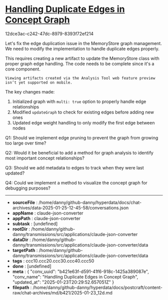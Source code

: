 # [Handling Duplicate Edges in Concept Graph](https://claude.ai/chat/b421e63f-d591-41f6-918c-1425a389087e)

12dce3ac-c242-47dc-8979-8393f72ef214

 Let's fix the edge duplication issue in the MemoryStore graph management. We need to modify the implementation to handle duplicate edges properly.

<antThinking>This requires creating a new artifact to update the MemoryStore class with proper graph edge handling. The code needs to be complete since it's a core component.</antThinking>
```
Viewing artifacts created via the Analysis Tool web feature preview isn’t yet supported on mobile.
```



The key changes made:
1. Initialized graph with `multi: true` option to properly handle edge relationships
2. Modified `updateGraph` to check for existing edges before adding new ones
3. Updated edge weight handling to only modify the first edge between nodes

Q1: Should we implement edge pruning to prevent the graph from growing too large over time?

Q2: Would it be beneficial to add a method for graph analysis to identify most important concept relationships?

Q3: Should we add metadata to edges to track when they were last updated?

Q4: Could we implement a method to visualize the concept graph for debugging purposes?

---

* **sourceFile** : /home/danny/github-danny/hyperdata/docs/chat-archives/data-2025-01-25-12-45-58/conversations.json
* **appName** : claude-json-converter
* **appPath** : claude-json-converter
* **subtask** : [undefined]
* **rootDir** : /home/danny/github-danny/transmissions/src/applications/claude-json-converter
* **dataDir** : /home/danny/github-danny/transmissions/src/applications/claude-json-converter/data
* **targetPath** : /home/danny/github-danny/transmissions/src/applications/claude-json-converter/data
* **tags** : ccc10.ccc20.ccc30.ccc40.ccc50
* **done** : [undefined]
* **meta** : {
  "conv_uuid": "b421e63f-d591-41f6-918c-1425a389087e",
  "conv_name": "Handling Duplicate Edges in Concept Graph",
  "updated_at": "2025-01-23T20:29:52.657051Z"
}
* **filepath** : /home/danny/github-danny/hyperdata/docs/postcraft/content-raw/chat-archives/md/b421/2025-01-23_12d.md